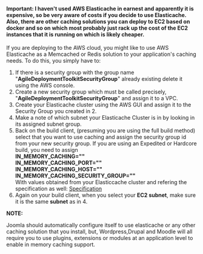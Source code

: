 #### Important: I haven't used AWS Elasticache in earnest and apparently it is expensive, so be very aware of costs if you decide to use Elasticache. Also, there are other caching solutions you can deploy to EC2 based on docker and so on which most probably just rack up the cost of the EC2 instances that it is running on which is likely cheaper.

If you are deploying to the AWS cloud, you might like to use AWS Elasticache as a Memcached or Redis solution to your application's caching needs.
To do this, you simply have to:

1) If there is a security group with the group name "**AgileDeploymentToolkitSecurityGroup**" already existing delete it using the AWS console.
2) Create a new security group which must be called precisely, "**AgileDeploymentToolkitSecurityGroup**" and assign it to a VPC.
3) Create your Elasticache cluster using the AWS GUI and assign it to the Security Group you created in 2.
4) Make a note of which subnet your Elasticache Cluster is in by looking in its assigned subnet group.
5) Back on the build client, (presuming you are using the full build method) select that you want to use caching and assign the security group id from your new security group. If you are using an Expedited or Hardcore build, you need to assign   
 **IN_MEMORY_CACHING=""  
IN_MEMORY_CACHING_PORT=""  
IN_MEMORY_CACHING_HOST=""  
IN_MEMORY_CACHING_SECURITY_GROUP=""**  
With values obtained from your Elasticcache cluster and refering the specification as well: [Specification](https://github.com/agile-deployer/agile-infrastructure-build-client-scripts/blob/master/templatedconfigurations/specification.md) 
6) Again on your build client, when you select your **EC2 subnet**, make sure it is the same **subnet** as in 4.

**NOTE:**  
  
 Joomla should automatically configure itself to use elasticache or any other caching solution that you install, but, Wordpress,Drupal and Moodle will all require you to use plugins, extensions or modules at an application level to enable in memory caching support. 
